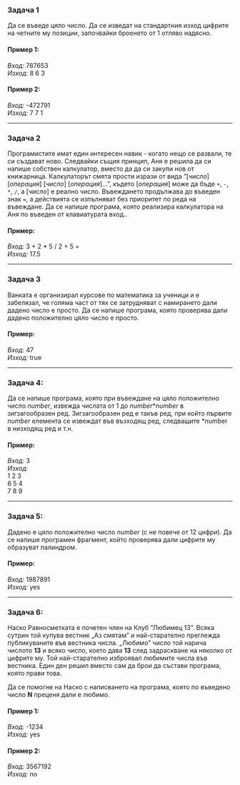 ### Задача 1
Да се въведе цяло число. Да се изведат на стандартния изход цифрите на четните му позиции, започвайки броенето от 1 отляво надясно.

#### Пример 1:
*Вход:* 787653 <br>
*Изход:* 8 6 3

#### Пример 2:
*Вход:* -472791 <br>
*Изход:* 7 7 1

---

### Задача 2
Програмистите имат един интересен навик - когато нещо се развали, те си създават ново. Следвайки същия принцип, Аня е решила да си напише собствен калкулатор, вместо да да си закупи нов от книжарница. Калкулаторът смята прости изрази от вида “[*число*] [*операция*] [*число*] [*операция*]...”, където [*операция*] може да бъде `+`, `-`, `*`, `/`, а [*число*] е реално число. Въвеждането продължава до въведен знак `=`, а действията се изпълняват без приоритет по реда на въвеждане.
Да се напише програма, която реализира калкулатора на Аня по въведен от клавиатурата вход..

#### Пример:

*Вход:* 3 + 2 * 5 / 2 + 5 = <br>
*Изход:* 17.5

---

### Задача 3
Ванката е организирал курсове по математика за ученици и е забелязал, че голяма част от тях се затрудняват с намирането дали дадено число е просто. Да се напише програма, която проверява дали дадено положително цяло число е просто.

#### Пример:

*Вход:* 47 <br>
*Изход:* true

---

### Задача 4:
Да се напише програма, която при въвеждане на цяло положително число *number*, извежда числата от 1 до *number***number* в зигзагообразен ред.
Зигзагообразен ред е такъв ред, при който първите *number* елемента се извеждат във възходящ ред, следващите *number в низходящ ред и т.н.

#### Пример:
*Вход:* 3 <br>
*Изход:* <br> 
1 2 3 <br>
6 5 4 <br>
7 8 9

---

### Задача 5:
Дадено е цяло положително число *number* (с не повече от 12 цифри). Да се напише програмен фрагмент, който проверява дали цифрите му образуват палиндром.

#### Пример:
*Вход:* 1987891 <br>
*Изход:* yes

---

### Задача 6:
Наско Равносметката е почетен член на Клуб ”Любимец 13”. Всяка сутрин той купува вестник „Аз смятам” и най-старателно преглежда публикуваните във вестника числа. „Любимо” число той нарича числото **13** и всяко число, което дава **13** след задраскване на няколко от цифрите му. Той най-старателно изброявал любимите числа във вестника. Един ден решил вместо сам да брои да състави програма, която прави това.

Да се помогне на Наско с написването на програма, която по въведено число **N** преценя дали е любимо.

#### Пример 1:
*Вход:* -1234 <br>
*Изход:* yes


#### Пример 2:
*Вход:* 3567192 <br>
*Изход:* no